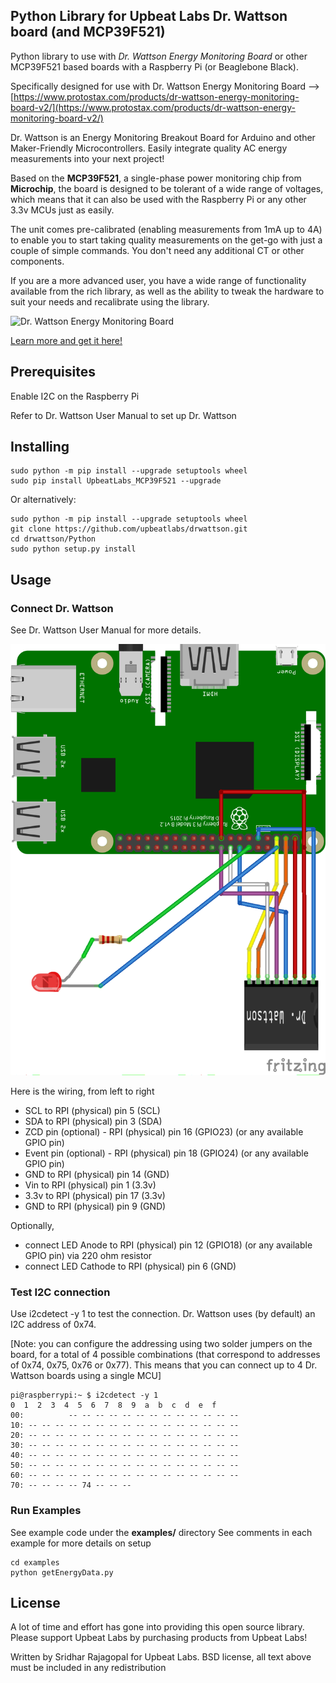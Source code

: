 ## Python Library for Upbeat Labs Dr. Wattson board (and MCP39F521)

Python library to use with *Dr. Wattson Energy Monitoring Board* or other MCP39F521 based boards with a Raspberry Pi (or Beaglebone Black).

Specifically designed for use with Dr. Wattson Energy Monitoring Board --> [https://www.protostax.com/products/dr-wattson-energy-monitoring-board-v2/](https://www.protostax.com/products/dr-wattson-energy-monitoring-board-v2/)

Dr. Wattson is an Energy Monitoring Breakout Board for Arduino and other Maker-Friendly Microcontrollers. Easily integrate quality AC energy measurements into your next project!

Based on the **MCP39F521**, a single-phase power monitoring chip from **Microchip**, the board is designed to be tolerant of a wide range of voltages, which means that it can also be used with the Raspberry Pi or any other 3.3v MCUs just as easily.

The unit comes pre-calibrated (enabling measurements from 1mA up to 4A) to enable you to start taking quality measurements on the get-go with just a couple of simple commands. You don't need any additional CT or other components. 

If you are a more advanced user, you have a wide range of functionality available from the rich library, as well as the ability to tweak the hardware to suit your needs and recalibrate using the library.

![Dr. Wattson Energy Monitoring Board](https://cdn.shopify.com/s/files/1/0082/6248/4004/products/DrWattsonV2_title.jpg?v=1661905914)

[Learn more and get it here!](https://www.protostax.com/products/dr-wattson-energy-monitoring-board-v2/)

## Prerequisites

Enable I2C on the Raspberry Pi

Refer to Dr. Wattson User Manual to set up Dr. Wattson

## Installing

```
sudo python -m pip install --upgrade setuptools wheel
sudo pip install UpbeatLabs_MCP39F521 --upgrade
```
Or alternatively:

```
sudo python -m pip install --upgrade setuptools wheel
git clone https://github.com/upbeatlabs/drwattson.git
cd drwattson/Python
sudo python setup.py install
```

## Usage

### Connect Dr. Wattson

See Dr. Wattson User Manual for more details.

![RPI & Dr. Wattson Wiring](RPI_DrWattson_wiring.png)

Here is the wiring, from left to right

* SCL to RPI (physical) pin 5 (SCL)
* SDA to RPI (physical) pin 3 (SDA)
* ZCD pin (optional) - RPI (physical) pin 16 (GPIO23) (or any available GPIO pin)
* Event pin (optional) - RPI (physical) pin 18 (GPIO24) (or any available GPIO pin)
* GND to RPI (physical) pin 14 (GND)
* Vin to RPI (physical) pin 1 (3.3v)
* 3.3v to RPI (physical) pin 17 (3.3v)
* GND to RPI (physical) pin 9 (GND)

Optionally, 
* connect LED Anode to RPI (physical) pin 12 (GPIO18) (or any available GPIO pin) via 220 ohm resistor
* connect LED Cathode to RPI (physical) pin 6 (GND)

### Test I2C connection
Use i2cdetect -y 1 to test the connection. Dr. Wattson uses (by default) an I2C address of 0x74.

[Note: you can configure the addressing using two solder jumpers on the board, for a total of 4 possible combinations (that correspond to addresses of 0x74, 0x75, 0x76 or 0x77). This means that you can connect up to 4 Dr. Wattson boards using a single MCU]

```
pi@raspberrypi:~ $ i2cdetect -y 1
0  1  2  3  4  5  6  7  8  9  a  b  c  d  e  f
00:          -- -- -- -- -- -- -- -- -- -- -- -- --
10: -- -- -- -- -- -- -- -- -- -- -- -- -- -- -- --
20: -- -- -- -- -- -- -- -- -- -- -- -- -- -- -- --
30: -- -- -- -- -- -- -- -- -- -- -- -- -- -- -- --
40: -- -- -- -- -- -- -- -- -- -- -- -- -- -- -- --
50: -- -- -- -- -- -- -- -- -- -- -- -- -- -- -- --
60: -- -- -- -- -- -- -- -- -- -- -- -- -- -- -- --
70: -- -- -- -- 74 -- -- --
```

### Run Examples

See example code under the  **examples/** directory
See comments in each example for more details on setup

```
cd examples
python getEnergyData.py
```

## License

A lot of time and effort has gone into providing this open source library. Please support Upbeat Labs by purchasing products from Upbeat Labs!

Written by Sridhar Rajagopal for Upbeat Labs. BSD license, all text above must be included in any redistribution
